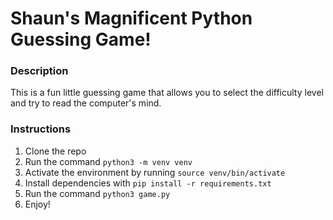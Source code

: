 # Shaun's Magnificent Python Guessing Game!

### Description

This is a fun little guessing game that allows you to select the difficulty level and try to read the computer's mind.

### Instructions

1. Clone the repo
1. Run the command `python3 -m venv venv`
1. Activate the environment by running `source venv/bin/activate`
1. Install dependencies with `pip install -r requirements.txt`
1. Run the command `python3 game.py`
1. Enjoy!